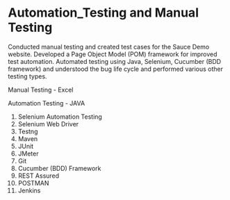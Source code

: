 # Automation_Testing and Manual Testing
Conducted manual testing and created test cases for the Sauce Demo website. Developed a Page Object Model 
(POM) framework for improved test automation. Automated testing using Java, Selenium, Cucumber (BDD 
framework) and understood the bug life cycle and performed various other testing types. 

Manual Testing - Excel 

Automation Testing - JAVA
1. Selenium Automation Testing
2. Selenium Web Driver
3. Testng
4. Maven
5. JUnit
6. JMeter
7. Git
8. Cucumber (BDD) Framework
9. REST Assured
10. POSTMAN
11. Jenkins
